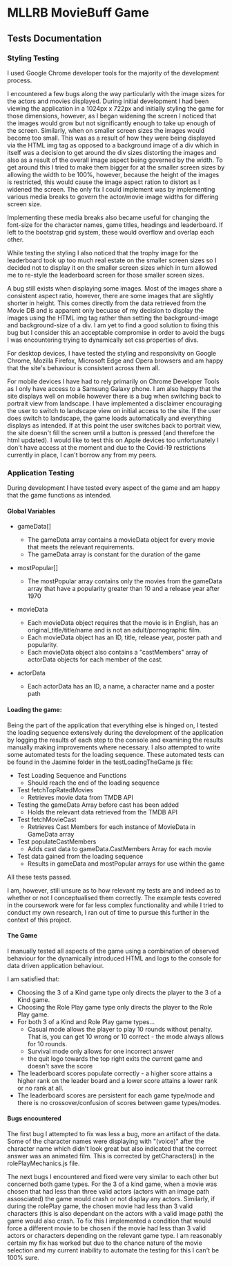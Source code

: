 # MLLRB MovieBuff Game
## Tests Documentation

### Styling Testing

I used Google Chrome developer tools for the majority of the development process. 

I encountered a few bugs along the way particularly with the image sizes for the actors and movies displayed. During initial development I had been viewing the application in a 1024px x 722px and initially styling the game for those dimensions, however, as I began widening the screen I noticed that the images would grow but not significantly enough to take up enough of the screen. Similarly, when on smaller screen sizes the images would become too small. This was as a result of how they were being displayed via the HTML img tag as opposed to a background image of a div which in itself was a decision to get around the div sizes distorting the images and also as a result of the overall image aspect being governed by the width. To get around this I tried to make them bigger for at the smaller screen sizes by allowing the width to be 100%, however, because the height of the images is restricted, this would cause the image aspect ration to distort as I widened the screen. The only fix I could implement was by implementing various media breaks to govern the actor/movie image widths for differing screen size.

Implementing these media breaks also became useful for changing the font-size for the character names, game titles, headings and leaderboard. If left to the bootstrap grid system, these would overflow and overlap each other.

While testing the styling I also noticed that the trophy image for the leaderboard took up too much real estate on the smaller screen sizes so I decided not to display it on the smaller screen sizes which in turn allowed me to re-style the leaderboard screen for those smaller screen sizes.

A bug still exists when displaying some images. Most of the images share a consistent aspect ratio, however, there are some images that are slightly shorter in height. This comes directly from the data retrieved from the Movie DB and is apparent only becuase of my decision to display the images using the HTML img tag rather than setting the background-image and background-size of a div. I am yet to find a good solution to fixing this bug but I consider this an acceptable compromise in order to avoid the bugs I was encountering trying to dynamically set css properties of divs.

For desktop devices, I have tested the styling and responsivity on Google Chrome, Mozilla Firefox, Microsoft Edge and Opera browsers and am happy that the site's behaviour is consistent across them all. 

For mobile devices I have had to rely primarily on Chrome Developer Tools as I only have access to a Samsung Galaxy phone. I am also happy that the site displays well on mobile however there is a bug when switching back to portrait view from landscape. 
I have implemented a disclaimer encouraging the user to switch to landscape view on initial access to the site. If the user does switch to landscape, the game loads automatically and everything displays as intended. If at this point the user switches back to portrait view, the site doesn't fill the screen until a button is pressed (and therefore the html updated).
I would like to test this on Apple devices too unfortunately I don't have access at the moment and due to the Covid-19 restrictions currently in place, I can't borrow any from my peers.

### Application Testing
During development I have tested every aspect of the game and am happy that the game functions as intended.

#### Global Variables
* gameData[]
    * The gameData array contains a movieData object for every movie that meets the relevant requirements. 
    * The gameData array is constant for the duration of the game

* mostPopular[]
    * The mostPopular array contains only the movies from the gameData array that have a popularity greater than 10 and a release year after 1970

* movieData
    * Each movieData object requires that the movie is in English, has an original_title/title/name and is not an adult/pornographic film.
    * Each movieData object has an ID, title, release year, poster path and popularity.
    * Each movieData object also contains a "castMembers" array of actorData objects for each member of the cast.

* actorData
    * Each actorData has an ID, a name, a character name and a poster path


#### Loading the game: 

Being the part of the application that everything else is hinged on, I tested the loading sequence extensively during the development of the application by logging the results of each step to the console and examining the results manually making improvements where necessary. I also attempted to write some automated tests for the loading sequence.
These automated tests can be found in the Jasmine folder in the testLoadingTheGame.js file:

* Test Loading Sequence and Functions
    * Should reach the end of the loading sequence 
* Test fetchTopRatedMovies
    * Retrieves movie data from TMDB API
* Testing the gameData Array before cast has been added
    * Holds the relevant data retrieved from the TMDB API
* Test fetchMovieCast
    * Retrieves Cast Members for each instance of MovieData in GameData array
* Test populateCastMembers
    * Adds cast data to gameData.CastMembers Array for each movie
* Test data gained from the loading sequence
    * Results in gameData and mostPopular arrays for use within the game

All these tests passed.

I am, however, still unsure as to how relevant my tests are and indeed as to whether or not I conceptualised them correctly. The example tests covered in the coursework were for far less complex functionality and while I tried to conduct my own research, I ran out of time to pursue this further in the context of this project. 

#### The Game
I manually tested all aspects of the game using a combination of observed behaviour for the dynamically introduced HTML and logs to the console for data driven application behaviour.

I am satisfied that:

* Choosing the 3 of a Kind game type only directs the player to the 3 of a Kind game.
* Choosing the Role Play game type only directs the player to the Role Play game.
* For both 3 of a Kind and Role Play game types...
    * Casual mode allows the player to play 10 rounds without penalty. That is, you can get 10 wrong or 10 correct - the mode always allows for 10 rounds.
    * Survival mode only allows for one incorrect answer
    * the quit logo towards the top right exits the current game and doesn't save the score
* The leaderboard scores populate correctly - a higher score attains a higher rank on the leader board and a lower score attains a lower rank or no rank at all.
* The leaderboard scores are persistent for each game type/mode and there is no crossover/confusion of scores between game types/modes.
 
#### Bugs encountered

The first bug I attempted to fix was less a bug, more an artifact of the data. Some of the character names were displaying with "(voice)" after the character name which didn't look great but also indicated that the correct answer was an animated film. This is corrected by getCharacters() in the rolePlayMechanics.js file.

The next bugs I encountered and fixed were very similar to each other but concerned both game types. For the 3 of a kind game, when a movie was chosen that had less than three valid actors (actors with an image path assosciated) the game would crash or not display any actors. Similarly, if during the rolePlay game, the chosen movie had less than 3 valid characters (this is also dependant on the actors with a valid image path) the game would also crash.
To fix this I implemented a condition that would force a different movie to be chosen if the movie had less than 3 valid actors or characters depending on the relevant game type. I am reasonably certain my fix has worked but due to the chance nature of the movie selection and my current inability to automate the testing for this I can't be 100% sure.

